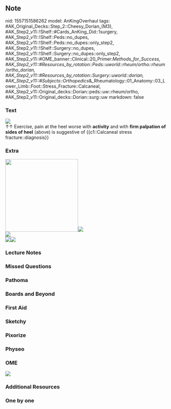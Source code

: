 ## Note
nid: 1557151586262
model: AnKingOverhaul
tags: #AK_Original_Decks::Step_2::Cheesy_Dorian_(M3), #AK_Step2_v11::!Shelf::#Cards_AnKing_Did::1surgery, #AK_Step2_v11::!Shelf::Peds::no_dupes, #AK_Step2_v11::!Shelf::Peds::no_dupes::only_step2, #AK_Step2_v11::!Shelf::Surgery::no_dupes, #AK_Step2_v11::!Shelf::Surgery::no_dupes::only_step2, #AK_Step2_v11::#OME_banner::Clinical::20_Primer:_Methods_for_Success, #AK_Step2_v11::#Resources_by_rotation::Peds::uworld::rheum/ortho::rheum/ortho_dorian, #AK_Step2_v11::#Resources_by_rotation::Surgery::uworld::dorian, #AK_Step2_v11::#Subjects::Orthopedics_&_Rheumatology::01_Anatomy::03_Lower_Limb::Foot::Stress_Fracture::Calcaneal, #AK_Step2_v11::Original_decks::Dorian::peds::uw::rheum/ortho, #AK_Step2_v11::Original_decks::Dorian::surg::uw
markdown: false

### Text
<img src="paste-2075079089324035.jpg">
<div>
  ↑↑ Exercise, pain at the heel worse with <b>activity</b> and with
  <b>firm palpation of sides of heel</b> (above) is suggestive of
  {{c1::Calcaneal stress fracture::diagnosis}}
</div>

### Extra
<div style="font-style: italic;"></div>
<div>
  <i><img src="paste-2075418391740417.jpg" class="resizer" style=
  "width: 227px;"><img src="mzrijnoayxb1_orig.jpg" class=
  "resizer"></i>
</div>
<div>
  <i><img src="paste-190395900231683.jpg" class="resizer"></i>
</div><i><img src="paste-44358422233089.jpg" class=
"resizer"><img src=
"depositphotos_163926842_l-2015_1.1551049932.jpg" class=
"resizer"></i>

### Lecture Notes


### Missed Questions


### Pathoma


### Boards and Beyond


### First Aid


### Sketchy


### Pixorize


### Physeo


### OME
<div class="ome-widget">
  <a href="https://onlinemeded.org/spa/surgery?ref=anki"><img src=
  "_OME_AnkiFlashcards_Topic_5.png"></a>
</div>

### Additional Resources


### One by one

